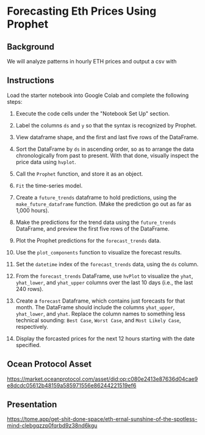 # Forecasting Eth Prices Using Prophet

## Background

We will analyze patterns in hourly ETH prices and output a csv with 

## Instructions

Load the starter notebook into Google Colab and complete the following steps:

1. Execute the code cells under the "Notebook Set Up" section.

2. Label the columns `ds` and `y` so that the syntax is recognized by Prophet.

3. View dataframe shape, and the first and last five rows of the  DataFrame.

4. Sort the DataFrame by `ds` in ascending order, so as to arrange the data chronologically from past to present. With that done, visually inspect the price data using `hvplot`.

5. Call the `Prophet` function, and store it as an object.

6. `Fit` the time-series model.

7. Create a `future_trends` dataframe to hold predictions, using the `make_future_dataframe` function. (Make the prediction go out as far as 1,000 hours).

8. Make the predictions for the trend data using the `future_trends` DataFrame, and preview the first five rows of the DataFrame.

9. Plot the Prophet predictions for the `forecast_trends` data.

10. Use the `plot_components` function to visualize the forecast results.

11. Set the `datetime` index of the `forecast_trends` data, using the `ds` column.

12. From the `forecast_trends` DataFrame, use `hvPlot` to visualize the `yhat`, `yhat_lower`, and `yhat_upper` columns over the last 10 days (i.e., the last 240 rows).

13. Create a `forecast` Dataframe, which contains just forecasts for that month. The DataFrame should include the columns `yhat_upper`, `yhat_lower`, and `yhat`. Replace the column names to something less technical sounding: `Best Case`, `Worst Case`, and `Most Likely Case`, respectively.

14. Display the forcasted prices for the next 12 hours starting with the date specified. 

## Ocean Protocol Asset 
https://market.oceanprotocol.com/asset/did:op:c080e2413e87636d04cae9e8dcdc05612b48159a585971556e86244221519ef6
## Presentation 
https://tome.app/get-shit-done-space/eth-ernal-sunshine-of-the-spotless-mind-clebgqzzp0fqrbd9z38nd6kgu